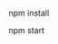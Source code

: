 <!-- Installing Dependencies -->

npm install

<!-- Running the Application
Once you have installed the dependencies, you can run the application using the following command:  -->

npm start
